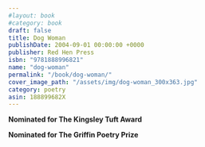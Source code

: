 ```yaml
---
#layout: book
#category: book
draft: false
title: Dog Woman
publishDate: 2004-09-01 00:00:00 +0000
publisher: Red Hen Press
isbn: "9781888996821"
name: "dog-woman"
permalink: "/book/dog-woman/"
cover_image_path: "/assets/img/dog-woman_300x363.jpg"
category: poetry
asin: 188899682X
---
```


**Nominated for The Kingsley Tuft Award**

**Nominated for The Griffin Poetry Prize**
